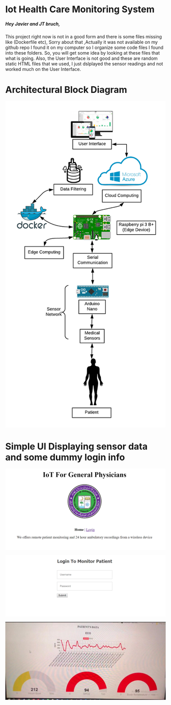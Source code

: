 # Iot Health Care Monitoring System


##### Hey Javier and JT bruch,

This project right now is not in a good form and there is some files missing like (Dockerfile etc), Sorry about that ,Actually it was not available on my github repo I found it on my computer so I organize some code files I   found into these folders. So, you will get some idea by looking at these files that what is going. 
Also, the User Interface is not good and these are random static HTML files that we used, I just dslplayed the sensor readings and not worked much on the User Interface.
# Architectural Block Diagram
![Alt Text](/block-diagram.png)

# Simple UI Displaying sensor data and some dummy login info
![Alt Text](/simple-ui.png)

![Alt Text](/login.png)

![Alt Text](/sensor-readings.jpg
)

